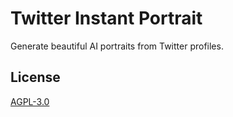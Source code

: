 # Twitter Instant Portrait

Generate beautiful AI portraits from Twitter profiles.

## License

[AGPL-3.0](/LICENSE)